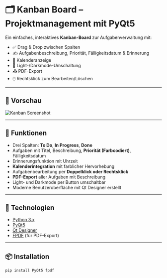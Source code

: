# 🗂️ Kanban Board – Projektmanagement mit PyQt5

Ein einfaches, interaktives **Kanban-Board** zur Aufgabenverwaltung mit:
- ✅ Drag & Drop zwischen Spalten
- ✍️ Aufgabenbeschreibung, Priorität, Fälligkeitsdatum & Erinnerung
- 📅 Kalenderanzeige
- 🌙 Light-/Darkmode-Umschaltung
- 📤 PDF-Export
- 🖱️ Rechtsklick zum Bearbeiten/Löschen

---

## 🎥 Vorschau

![Kanban Screenshot](pfad/zum/screenshot.png) <!-- optional: Screenshot einfügen -->

---

## 🚀 Funktionen

- Drei Spalten: **To Do**, **In Progress**, **Done**
- Aufgaben mit Titel, Beschreibung, **Priorität (Farbcodiert)**, Fälligkeitsdatum
- Erinnerungsfunktion mit Uhrzeit
- **Kalenderintegration** mit farblicher Hervorhebung
- Aufgabenbearbeitung per **Doppelklick oder Rechtsklick**
- **PDF-Export** aller Aufgaben mit Beschreibung
- Light- und Darkmode per Button umschaltbar
- Moderne Benutzeroberfläche mit Qt Designer erstellt

---

## 🧰 Technologien

- [Python 3.x](https://www.python.org/)
- [PyQt5](https://pypi.org/project/PyQt5/)
- [Qt Designer](https://build-system.fman.io/qt-designer-download)
- [FPDF](https://pypi.org/project/fpdf/) (für PDF-Export)

---

## 📦 Installation

```bash
pip install PyQt5 fpdf
